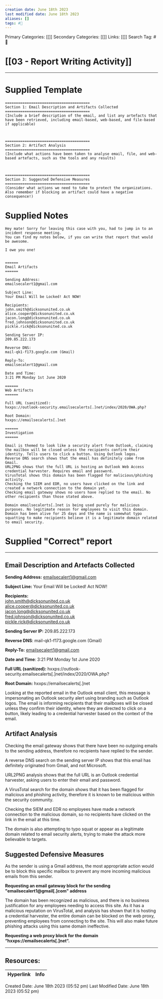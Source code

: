 ```yaml
---
creation date: June 18th 2023
last modified date: June 18th 2023
aliases: []
tags: #📖
---
```


Primary Categories: [[]] 
Secondary Categories: [[]] 
Links: [[]] 
Search Tag: #📖  

# [[03 - Report Writing Activity]]  
---

# Supplied Template

```
=======================================
Section 1: Email Description and Artifacts Collected
=======================================
(Include a brief description of the email, and list any artefacts that have been retrieved, including email-based, web-based, and file-based if applicable)



=======================================
Section 2: Artifact Analysis
=======================================
(Include what actions have been taken to analyse email, file, and web-based artefacts, such as the tools and any results)



=======================================
Section 3: Suggested Defensive Measures
=======================================
(Consider what actions we need to take to protect the organizations. Also remember if blocking an artifact could have a negative consequence!)
```

# Supplied Notes

```
Hey mate! Sorry for leaving this case with you, had to jump in to an incident response meeting.
You can find my notes below, if you can write that report that would be awesome.

I owe you one!


======
Email Artifacts
======

Sending Address:
emailsecalert1@gmail.com

Subject Line:
Your Email Will be Locked! Act NOW!

Recipients:
john.smith@dicksonunited.co.uk
alice.cooper@dicksonunited.co.uk
jacon.long@dicksonunited.co.uk
fred.johnson@dicksonunited.co.uk
pickle.rick@dicksonunited.co.uk

Sending Server IP:
209.85.222.173

Reverse DNS:
mail-qk1-f173.google.com (Gmail)

Reply-To:
emailsecalert1@gmail.com

Date and Time:
3:21 PM Monday 1st June 2020

======
Web Artifacts
======

Full URL (sanitized):
hxxps://outlook-security.emailsecalerts[.]net/index/2020/OWA.php?

Root Domain:
hxxps://emailsecalerts[.]net

======
Investigation
======

Email is themed to look like a security alert from Outlook, claiming the mailbox will be closed unless the recipients confirm their identity. Tells users to click a button. Using Outlook logos.
Reverse DNS search shows that the email has definitely come from Gmail.
URL2PNG shows that the full URL is hosting an Outlook Web Access credential harvester. Requires email and password.
VirusTotal shows this domain has been flagged for malicious/phishing activity.
Checking the SIEM and EDR, no users have clicked on the link and created a network connection to the domain yet.
Checking email gateway shows no users have replied to the email. No other recipients than those stated above.

Domain emailsecalerts[.]net is being used purely for malicious purposes. No legitimate reason for employees to visit this domain. Domain has been alive for 25 days and the name is somewhat typo squatting to make recipients believe it is a legitimate domain related to email security.

```


# Supplied "Correct" report

---

## **Email Description and Artefacts Collected**

**Sending Address:** emailsecalert1@gmail.com

**Subject Line:** Your Email Will be Locked! Act NOW!

**Recipients:**  
john.smith@dicksonunited.co.uk  
alice.cooper@dicksonunited.co.uk  
jacon.long@dicksonunited.co.uk  
fred.johnson@dicksonunited.co.uk  
pickle.rick@dicksonunited.co.uk

**Sending Server IP:** 209.85.222.173

**Reverse DNS**: mail-qk1-f173.google.com (Gmail)

**Reply-To:** emailsecalert1@gmail.com

**Date and Time**: 3:21 PM Monday 1st June 2020

**Full URL (sanitized):** hxxps://outlook-security.emailsecalerts[.]net/index/2020/OWA.php?

**Root Domain:** hxxps://emailsecalerts[.]net

Looking at the reported email in the Outlook email client, this message is impersonating an Outlook security alert using branding such as Outlook logos. The email is informing recipients that their mailboxes will be closed unless they confirm their identity, where they are directed to click on a button, likely leading to a credential harvester based on the context of the email.

## **Artifact Analysis**

Checking the email gateway shows that there have been no outgoing emails to the sending address, therefore no recipients have replied to the sender.

A reverse DNS search on the sending server IP shows that this email has definitely originated from Gmail, and not Microsoft.

URL2PNG analysis shows that the full URL is an Outlook credential harvester, asking users to enter their email and password.

A VirusTotal search for the domain shows that it has been flagged for malicious and phishing activity, therefore it is known to be malicious within the security community.

Checking the SIEM and EDR no employees have made a network connection to the malicious domain, so no recipients have clicked on the link in the email at this time.

The domain is also attempting to typo squat or appear as a legitimate domain related to email security alerts, trying to make the attack more believable to targets.

## **Suggested Defensive Measures**

As the sender is using a Gmail address, the most appropriate action would be to block this specific mailbox to prevent any more incoming malicious emails from this sender.

**Requesting an email gateway block for the sending "emailsecalert1@gmail[.]com" address**

The domain has been recognized as malicious, and there is no business justification for any employees needing to access this site. As it has a malicious reputation on VirusTotal, and analysis has shown that it is hosting a credential harvester, the entire domain can be blocked on the web proxy, preventing employees from connecting to the site. This will also make future phishing attacks using this same domain ineffective.

**Requesting a web proxy block for the domain “hxxps://emailsecalerts[.]net“.**





___

## Resources:

| Hyperlink | Info |
| --------- | ---- |


Created Date: June 18th 2023 (05:52 pm) 
Last Modified Date: June 18th 2023 (05:52 pm)

